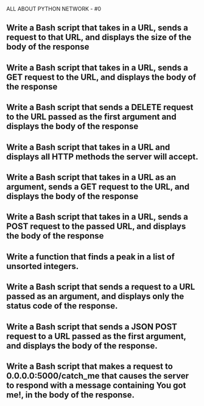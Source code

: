ALL ABOUT PYTHON NETWORK - #0

## Write a Bash script that takes in a URL, sends a request to that URL, and displays the size of the body of the response

## Write a Bash script that takes in a URL, sends a GET request to the URL, and displays the body of the response

## Write a Bash script that sends a DELETE request to the URL passed as the first argument and displays the body of the response

## Write a Bash script that takes in a URL and displays all HTTP methods the server will accept.

## Write a Bash script that takes in a URL as an argument, sends a GET request to the URL, and displays the body of the response

## Write a Bash script that takes in a URL, sends a POST request to the passed URL, and displays the body of the response

## Write a function that finds a peak in a list of unsorted integers.

## Write a Bash script that sends a request to a URL passed as an argument, and displays only the status code of the response.

## Write a Bash script that sends a JSON POST request to a URL passed as the first argument, and displays the body of the response.

## Write a Bash script that makes a request to 0.0.0.0:5000/catch_me that causes the server to respond with a message containing You got me!, in the body of the response.
